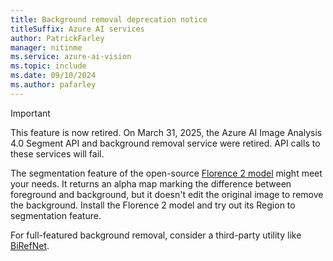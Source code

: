 ```yaml
---
title: Background removal deprecation notice
titleSuffix: Azure AI services
author: PatrickFarley
manager: nitinme
ms.service: azure-ai-vision
ms.topic: include
ms.date: 09/10/2024
ms.author: pafarley
---
```


> [!IMPORTANT]
> This feature is now retired. On March 31, 2025, the Azure AI Image Analysis 4.0 Segment API and background removal service were retired. API calls to these services will fail.
>
> The segmentation feature of the open-source [Florence 2 model](https://huggingface.co/microsoft/Florence-2-large) might meet your needs. It returns an alpha map marking the difference between foreground and background, but it doesn't edit the original image to remove the background. Install the Florence 2 model and try out its Region to segmentation feature.
>
> For full-featured background removal, consider a third-party utility like [BiRefNet](https://github.com/ZhengPeng7/BiRefNet).